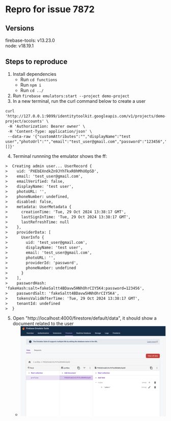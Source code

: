 # Repro for issue 7872

## Versions

firebase-tools: v13.23.0<br>
node: v18.19.1

## Steps to reproduce

1. Install dependencies
   - Run `cd functions`
   - Run `npm i`
   - Run `cd ../`
2. Run `firebase emulators:start --project demo-project`
3. In a new terminal, run the curl command below to create a user

```
curl 'http://127.0.0.1:9099/identitytoolkit.googleapis.com/v1/projects/demo-project/accounts' \
 -H 'Authorization: Bearer owner' \
 -H 'Content-Type: application/json' \
 --data-raw '{"customAttributes":"","displayName":"test user","photoUrl":"","email":"test_user@gmail.com","password":"123456","phoneNumber":"","emailVerified":false,"mfaInfo":[]}'
```

4. Terminal runnning the emulator shows the ff:

```
>  Creating admin user... UserRecord {
>    uid: 'PXEbEXndkZn9JYhTkxR0hMhUOpSD',
>    email: 'test_user@gmail.com',
>    emailVerified: false,
>    displayName: 'test user',
>    photoURL: '',
>    phoneNumber: undefined,
>    disabled: false,
>    metadata: UserMetadata {
>      creationTime: 'Tue, 29 Oct 2024 13:38:17 GMT',
>      lastSignInTime: 'Tue, 29 Oct 2024 13:38:17 GMT',
>      lastRefreshTime: null
>    },
>    providerData: [
>      UserInfo {
>        uid: 'test_user@gmail.com',
>        displayName: 'test user',
>        email: 'test_user@gmail.com',
>        photoURL: '',
>        providerId: 'password',
>        phoneNumber: undefined
>      }
>    ],
>    passwordHash: 'fakeHash:salt=fakeSaltt4BDavw5HNhOhrCIY5K4:password=123456',
>    passwordSalt: 'fakeSaltt4BDavw5HNhOhrCIY5K4',
>    tokensValidAfterTime: 'Tue, 29 Oct 2024 13:38:17 GMT',
>    tenantId: undefined
>  }
```

5. Open "http://localhost:4000/firestore/default/data", it should show a document related to the user
   - <img src="./images/firestore-img.png"/>
